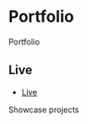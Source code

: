 # Portfolio
Portfolio



## Live

* [Live](https://rodriguezlucha.github.io/portfolio/)

Showcase projects
